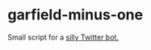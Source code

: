 # garfield-minus-one

Small script for a [silly Twitter bot.](https://www.twitter.com/garfieldminus1)
